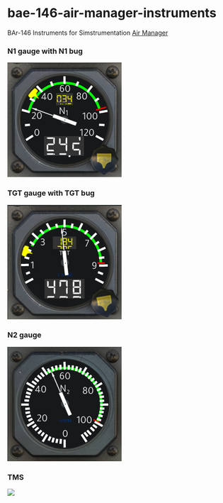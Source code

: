 # bae-146-air-manager-instruments
BAr-146 Instruments for Simstrumentation [Air Manager](https://siminnovations.com/3-about-air-manager)

### N1 gauge with N1 bug
![preview](https://github.com/callebstrom/bae-146-air-manager-instruments/raw/master/src/n1_gauge/preview.png)

### TGT gauge with TGT bug
![preview](https://github.com/callebstrom/bae-146-air-manager-instruments/raw/master/src/tgt_gauge/preview.png)

### N2 gauge
![preview](https://github.com/callebstrom/bae-146-air-manager-instruments/raw/master/src/n2_gauge/preview.png)

### TMS
<img src="https://user-images.githubusercontent.com/5937782/197408843-31fab9c8-4ecd-4237-9f47-08462ac34af9.png" width="400" />
